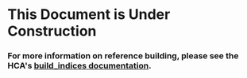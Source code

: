 # This Document is Under Construction

### For more information on reference building, please see the HCA's [build_indices documentation](https://github.com/HumanCellAtlas/skylab/tree/master/library/accessory_workflows/build_indices).

